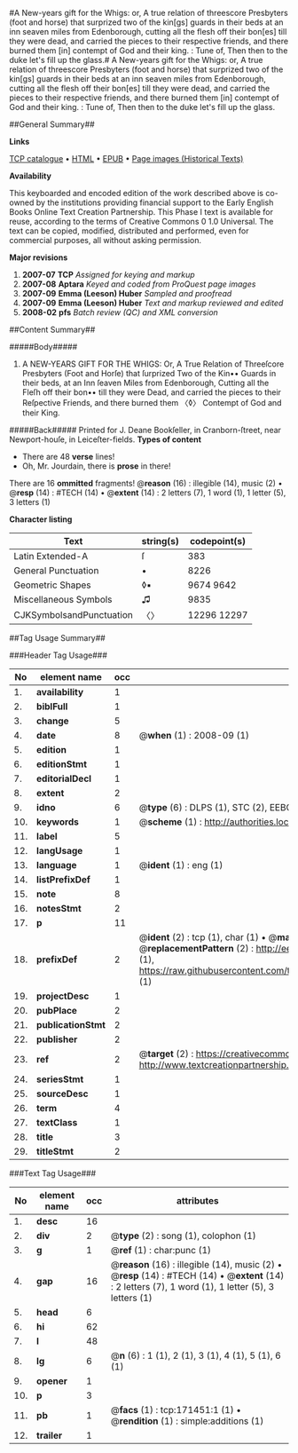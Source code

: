 #A New-years gift for the Whigs: or, A true relation of threescore Presbyters (foot and horse) that surprized two of the kin[gs] guards in their beds at an inn seaven miles from Edenborough, cutting all the flesh off their bon[es] till they were dead, and carried the pieces to their respective friends, and there burned them [in] contempt of God and their king. : Tune of, Then then to the duke let's fill up the glass.#
A New-years gift for the Whigs: or, A true relation of threescore Presbyters (foot and horse) that surprized two of the kin[gs] guards in their beds at an inn seaven miles from Edenborough, cutting all the flesh off their bon[es] till they were dead, and carried the pieces to their respective friends, and there burned them [in] contempt of God and their king. : Tune of, Then then to the duke let's fill up the glass.

##General Summary##

**Links**

[TCP catalogue](http://www.ota.ox.ac.uk/tcp/)  • 
[HTML](http://tei.it.ox.ac.uk/tcp/Texts-HTML/free/A90/A90041.html)  • 
[EPUB](http://tei.it.ox.ac.uk/tcp/Texts-EPUB/free/A90/A90041.epub) • 
[Page images (Historical Texts)](https://data.historicaltexts.jisc.ac.uk/view?pubId=eebo-45097872e&pageId=eebo-45097872e-171451-1)

**Availability**

This keyboarded and encoded edition of the
	       work described above is co-owned by the institutions
	       providing financial support to the Early English Books
	       Online Text Creation Partnership. This Phase I text is
	       available for reuse, according to the terms of Creative
	       Commons 0 1.0 Universal. The text can be copied,
	       modified, distributed and performed, even for
	       commercial purposes, all without asking permission.

**Major revisions**

1. __2007-07__ __TCP__ *Assigned for keying and markup*
1. __2007-08__ __Aptara__ *Keyed and coded from ProQuest page images*
1. __2007-09__ __Emma (Leeson) Huber__ *Sampled and proofread*
1. __2007-09__ __Emma (Leeson) Huber__ *Text and markup reviewed and edited*
1. __2008-02__ __pfs__ *Batch review (QC) and XML conversion*

##Content Summary##

#####Body#####

1. A NEW-YEARS GIFT
FOR THE
WHIGS:
Or, A True Relation of Threeſcore Presbyters (Foot and Horſe) that ſurprized Two of the Kin••
Guards in their beds, at an Inn ſeaven Miles from Edenborough, Cutting all the Fleſh off their bon••
till they were Dead, and carried the pieces to their Reſpective Friends, and there burned them 〈◊〉
Contempt of God and their King.

#####Back#####
Printed for J. Deane Bookſeller, in Cranborn-ſtreet, near Newport-houſe, in Leiceſter-fields.
**Types of content**

  * There are 48 **verse** lines!
  * Oh, Mr. Jourdain, there is **prose** in there!

There are 16 **ommitted** fragments! 
 @__reason__ (16) : illegible (14), music (2)  •  @__resp__ (14) : #TECH (14)  •  @__extent__ (14) : 2 letters (7), 1 word (1), 1 letter (5), 3 letters (1)

**Character listing**


|Text|string(s)|codepoint(s)|
|---|---|---|
|Latin Extended-A|ſ|383|
|General Punctuation|•|8226|
|Geometric Shapes|◊▪|9674 9642|
|Miscellaneous Symbols|♫|9835|
|CJKSymbolsandPunctuation|〈〉|12296 12297|

##Tag Usage Summary##

###Header Tag Usage###

|No|element name|occ|attributes|
|---|---|---|---|
|1.|__availability__|1||
|2.|__biblFull__|1||
|3.|__change__|5||
|4.|__date__|8| @__when__ (1) : 2008-09 (1)|
|5.|__edition__|1||
|6.|__editionStmt__|1||
|7.|__editorialDecl__|1||
|8.|__extent__|2||
|9.|__idno__|6| @__type__ (6) : DLPS (1), STC (2), EEBO-CITATION (1), OCLC (1), VID (1)|
|10.|__keywords__|1| @__scheme__ (1) : http://authorities.loc.gov/ (1)|
|11.|__label__|5||
|12.|__langUsage__|1||
|13.|__language__|1| @__ident__ (1) : eng (1)|
|14.|__listPrefixDef__|1||
|15.|__note__|8||
|16.|__notesStmt__|2||
|17.|__p__|11||
|18.|__prefixDef__|2| @__ident__ (2) : tcp (1), char (1)  •  @__matchPattern__ (2) : ([0-9\-]+):([0-9IVX]+) (1), (.+) (1)  •  @__replacementPattern__ (2) : http://eebo.chadwyck.com/downloadtiff?vid=$1&page=$2 (1), https://raw.githubusercontent.com/textcreationpartnership/Texts/master/tcpchars.xml#$1 (1)|
|19.|__projectDesc__|1||
|20.|__pubPlace__|2||
|21.|__publicationStmt__|2||
|22.|__publisher__|2||
|23.|__ref__|2| @__target__ (2) : https://creativecommons.org/publicdomain/zero/1.0/ (1), http://www.textcreationpartnership.org/docs/. (1)|
|24.|__seriesStmt__|1||
|25.|__sourceDesc__|1||
|26.|__term__|4||
|27.|__textClass__|1||
|28.|__title__|3||
|29.|__titleStmt__|2||


###Text Tag Usage###

|No|element name|occ|attributes|
|---|---|---|---|
|1.|__desc__|16||
|2.|__div__|2| @__type__ (2) : song (1), colophon (1)|
|3.|__g__|1| @__ref__ (1) : char:punc (1)|
|4.|__gap__|16| @__reason__ (16) : illegible (14), music (2)  •  @__resp__ (14) : #TECH (14)  •  @__extent__ (14) : 2 letters (7), 1 word (1), 1 letter (5), 3 letters (1)|
|5.|__head__|6||
|6.|__hi__|62||
|7.|__l__|48||
|8.|__lg__|6| @__n__ (6) : 1 (1), 2 (1), 3 (1), 4 (1), 5 (1), 6 (1)|
|9.|__opener__|1||
|10.|__p__|3||
|11.|__pb__|1| @__facs__ (1) : tcp:171451:1 (1)  •  @__rendition__ (1) : simple:additions (1)|
|12.|__trailer__|1||
